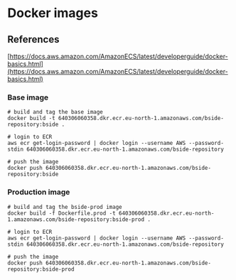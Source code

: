 # Docker images

## References

[https://docs.aws.amazon.com/AmazonECS/latest/developerguide/docker-basics.html](https://docs.aws.amazon.com/AmazonECS/latest/developerguide/docker-basics.html)

### Base image

```
# build and tag the base image
docker build -t 640306060358.dkr.ecr.eu-north-1.amazonaws.com/bside-repository:bside .

# login to ECR
aws ecr get-login-password | docker login --username AWS --password-stdin 640306060358.dkr.ecr.eu-north-1.amazonaws.com/bside-repository

# push the image
docker push 640306060358.dkr.ecr.eu-north-1.amazonaws.com/bside-repository:bside
```

### Production image

```
# build and tag the bside-prod image
docker build -f Dockerfile.prod -t 640306060358.dkr.ecr.eu-north-1.amazonaws.com/bside-repository:bside-prod .

# login to ECR
aws ecr get-login-password | docker login --username AWS --password-stdin 640306060358.dkr.ecr.eu-north-1.amazonaws.com/bside-repository

# push the image
docker push 640306060358.dkr.ecr.eu-north-1.amazonaws.com/bside-repository:bside-prod
```